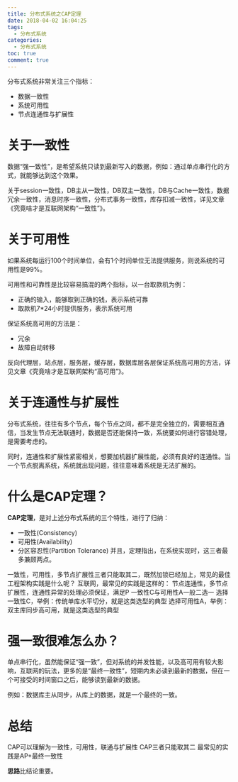```yaml
---
title: 分布式系统之CAP定理
date: 2018-04-02 16:04:25
tags:
  - 分布式系统
categories:
  - 分布式系统
toc: true
comment: true
---
```

分布式系统非常关注三个指标：
- 数据一致性
- 系统可用性
- 节点连通性与扩展性
 
# 关于一致性
数据“强一致性”，是希望系统只读到最新写入的数据，例如：通过单点串行化的方式，就能够达到这个效果。
 
关于session一致性，DB主从一致性，DB双主一致性，DB与Cache一致性，数据冗余一致性，消息时序一致性，分布式事务一致性，库存扣减一致性，详见文章《究竟啥才是互联网架构“一致性”》。
  
# 关于可用性
如果系统每运行100个时间单位，会有1个时间单位无法提供服务，则说系统的可用性是99%。

可用性和可靠性是比较容易搞混的两个指标，以一台取款机为例：
- 正确的输入，能够取到正确的钱，表示系统可靠
- 取款机7*24小时提供服务，表示系统可用
 
保证系统高可用的方法是：
- 冗余
- 故障自动转移
 
反向代理层，站点层，服务层，缓存层，数据库层各层保证系统高可用的方法，详见文章《究竟啥才是互联网架构“高可用”》。
 
# 关于连通性与扩展性
分布式系统，往往有多个节点，每个节点之间，都不是完全独立的，需要相互通信，当发生节点无法联通时，数据是否还能保持一致，系统要如何进行容错处理，是需要考虑的。
 
同时，连通性和扩展性紧密相关，想要加机器扩展性能，必须有良好的连通性。当一个节点脱离系统，系统就出现问题，往往意味着系统是无法扩展的。

# 什么是CAP定理？

**CAP定理**，是对上述分布式系统的三个特性，进行了归纳：
- 一致性(Consistency)
- 可用性(Availability)
- 分区容忍性(Partition Tolerance)
并且，定理指出，在系统实现时，这三者最多兼顾两点。
 
一致性，可用性，多节点扩展性三者只能取其二，既然加锁已经加上，常见的最佳工程架构实践是什么呢？
互联网，最常见的实践是这样的：
节点连通性，多节点扩展性，连通性异常的处理必须保证，满足P
一致性C与可用性A一般二选一
选择一致性C，举例：传统单库水平切分，就是这类选型的典型
选择可用性A，举例：双主库同步高可用，就是这类选型的典型
 
# 强一致很难怎么办？
单点串行化，虽然能保证“强一致”，但对系统的并发性能，以及高可用有较大影响，互联网的玩法，更多的是“最终一致性”，短期内未必读到最新的数据，但在一个可接受的时间窗口之后，能够读到最新的数据。

例如：数据库主从同步，从库上的数据，就是一个最终的一致。
 
# 总结
CAP可以理解为一致性，可用性，联通与扩展性
CAP三者只能取其二
最常见的实践是AP+最终一致性

**思路**比结论重要。
